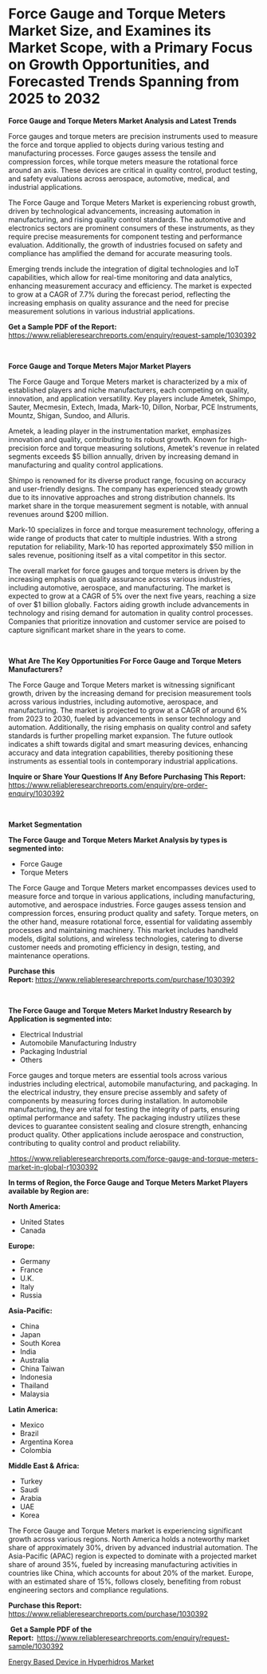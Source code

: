 <p><h1>Force Gauge and Torque Meters Market Size, and Examines its Market Scope, with a Primary Focus on Growth Opportunities, and Forecasted Trends Spanning from 2025 to 2032</h1></p><p><strong>Force Gauge and Torque Meters Market Analysis and Latest Trends</strong></p>
<p><p>Force gauges and torque meters are precision instruments used to measure the force and torque applied to objects during various testing and manufacturing processes. Force gauges assess the tensile and compression forces, while torque meters measure the rotational force around an axis. These devices are critical in quality control, product testing, and safety evaluations across aerospace, automotive, medical, and industrial applications.</p><p>The Force Gauge and Torque Meters Market is experiencing robust growth, driven by technological advancements, increasing automation in manufacturing, and rising quality control standards. The automotive and electronics sectors are prominent consumers of these instruments, as they require precise measurements for component testing and performance evaluation. Additionally, the growth of industries focused on safety and compliance has amplified the demand for accurate measuring tools.</p><p>Emerging trends include the integration of digital technologies and IoT capabilities, which allow for real-time monitoring and data analytics, enhancing measurement accuracy and efficiency. The market is expected to grow at a CAGR of 7.7% during the forecast period, reflecting the increasing emphasis on quality assurance and the need for precise measurement solutions in various industrial applications.</p></p>
<p><strong>Get a Sample PDF of the Report:&nbsp;</strong> <a href="https://www.reliableresearchreports.com/enquiry/request-sample/1030392?utm_campaign=2657&utm_medium=2&utm_source=Github&utm_content=ia&utm_term=21032025&utm_id=force-gauge-and-torque-meters">https://www.reliableresearchreports.com/enquiry/request-sample/1030392</a></p>
<p>&nbsp;</p>
<p><strong>Force Gauge and Torque Meters Major Market Players</strong></p>
<p><p>The Force Gauge and Torque Meters market is characterized by a mix of established players and niche manufacturers, each competing on quality, innovation, and application versatility. Key players include Ametek, Shimpo, Sauter, Mecmesin, Extech, Imada, Mark-10, Dillon, Norbar, PCE Instruments, Mountz, Shigan, Sundoo, and Alluris.</p><p>Ametek, a leading player in the instrumentation market, emphasizes innovation and quality, contributing to its robust growth. Known for high-precision force and torque measuring solutions, Ametek's revenue in related segments exceeds $5 billion annually, driven by increasing demand in manufacturing and quality control applications.</p><p>Shimpo is renowned for its diverse product range, focusing on accuracy and user-friendly designs. The company has experienced steady growth due to its innovative approaches and strong distribution channels. Its market share in the torque measurement segment is notable, with annual revenues around $200 million.</p><p>Mark-10 specializes in force and torque measurement technology, offering a wide range of products that cater to multiple industries. With a strong reputation for reliability, Mark-10 has reported approximately $50 million in sales revenue, positioning itself as a vital competitor in this sector.</p><p>The overall market for force gauges and torque meters is driven by the increasing emphasis on quality assurance across various industries, including automotive, aerospace, and manufacturing. The market is expected to grow at a CAGR of 5% over the next five years, reaching a size of over $1 billion globally. Factors aiding growth include advancements in technology and rising demand for automation in quality control processes. Companies that prioritize innovation and customer service are poised to capture significant market share in the years to come.</p></p>
<p>&nbsp;</p>
<p><strong>What Are The Key Opportunities For Force Gauge and Torque Meters Manufacturers?</strong></p>
<p><p>The Force Gauge and Torque Meters market is witnessing significant growth, driven by the increasing demand for precision measurement tools across various industries, including automotive, aerospace, and manufacturing. The market is projected to grow at a CAGR of around 6% from 2023 to 2030, fueled by advancements in sensor technology and automation. Additionally, the rising emphasis on quality control and safety standards is further propelling market expansion. The future outlook indicates a shift towards digital and smart measuring devices, enhancing accuracy and data integration capabilities, thereby positioning these instruments as essential tools in contemporary industrial applications.</p></p>
<p><strong>Inquire or Share Your Questions If Any Before Purchasing This Report:</strong> <a href="https://www.reliableresearchreports.com/enquiry/pre-order-enquiry/1030392?utm_campaign=2657&utm_medium=2&utm_source=Github&utm_content=ia&utm_term=21032025&utm_id=force-gauge-and-torque-meters">https://www.reliableresearchreports.com/enquiry/pre-order-enquiry/1030392</a></p>
<p>&nbsp;</p>
<p><strong>Market Segmentation</strong></p>
<p><strong>The Force Gauge and Torque Meters Market Analysis by types is segmented into:</strong></p>
<p><ul><li>Force Gauge</li><li>Torque Meters</li></ul></p>
<p><p>The Force Gauge and Torque Meters market encompasses devices used to measure force and torque in various applications, including manufacturing, automotive, and aerospace industries. Force gauges assess tension and compression forces, ensuring product quality and safety. Torque meters, on the other hand, measure rotational force, essential for validating assembly processes and maintaining machinery. This market includes handheld models, digital solutions, and wireless technologies, catering to diverse customer needs and promoting efficiency in design, testing, and maintenance operations.</p></p>
<p><strong>Purchase this Report:&nbsp;</strong><a href="https://www.reliableresearchreports.com/purchase/1030392?utm_campaign=2657&utm_medium=2&utm_source=Github&utm_content=ia&utm_term=21032025&utm_id=force-gauge-and-torque-meters">https://www.reliableresearchreports.com/purchase/1030392</a></p>
<p>&nbsp;</p>
<p><strong>The Force Gauge and Torque Meters Market Industry Research by Application is segmented into:</strong></p>
<p><ul><li>Electrical Industrial</li><li>Automobile Manufacturing Industry</li><li>Packaging Industrial</li><li>Others</li></ul></p>
<p><p>Force gauges and torque meters are essential tools across various industries including electrical, automobile manufacturing, and packaging. In the electrical industry, they ensure precise assembly and safety of components by measuring forces during installation. In automobile manufacturing, they are vital for testing the integrity of parts, ensuring optimal performance and safety. The packaging industry utilizes these devices to guarantee consistent sealing and closure strength, enhancing product quality. Other applications include aerospace and construction, contributing to quality control and product reliability.</p></p>
<p><a href="https://www.reliableresearchreports.com/force-gauge-and-torque-meters-market-in-global-r1030392?utm_campaign=2657&utm_medium=2&utm_source=Github&utm_content=ia&utm_term=21032025&utm_id=force-gauge-and-torque-meters">&nbsp;https://www.reliableresearchreports.com/force-gauge-and-torque-meters-market-in-global-r1030392</a></p>
<p><strong>In terms of Region, the Force Gauge and Torque Meters Market Players available by Region are:</strong></p>
<p>
    <p> <strong> North America: </strong>
        <ul>
            <li>United States</li>
            <li>Canada</li>
        </ul>
        </p> 
    <p> <strong> Europe: </strong>
        <ul>
            <li>Germany</li>
            <li>France</li>
            <li>U.K.</li>
            <li>Italy</li>
            <li>Russia</li>
        </ul>
        </p> 
    <p> <strong> Asia-Pacific: </strong>
        <ul>
            <li>China</li>
            <li>Japan</li>
            <li>South Korea</li>
            <li>India</li>
            <li>Australia</li>
            <li>China Taiwan</li>
            <li>Indonesia</li>
            <li>Thailand</li>
            <li>Malaysia</li>
        </ul>
        </p> 
    <p> <strong> Latin America: </strong>
        <ul>
            <li>Mexico</li>
            <li>Brazil</li>
            <li>Argentina Korea</li>
            <li>Colombia</li>
        </ul>
        </p> 
    <p> <strong> Middle East & Africa: </strong>
        <ul>
            <li>Turkey</li>
            <li>Saudi</li>
            <li>Arabia</li>
            <li>UAE</li>
            <li>Korea</li>
        </ul>
    </p>
    </p>
<p><p>The Force Gauge and Torque Meters market is experiencing significant growth across various regions. North America holds a noteworthy market share of approximately 30%, driven by advanced industrial automation. The Asia-Pacific (APAC) region is expected to dominate with a projected market share of around 35%, fueled by increasing manufacturing activities in countries like China, which accounts for about 20% of the market. Europe, with an estimated share of 15%, follows closely, benefiting from robust engineering sectors and compliance regulations.</p></p>
<p><strong>Purchase this Report: </strong><a href="https://www.reliableresearchreports.com/purchase/1030392?utm_campaign=2657&utm_medium=2&utm_source=Github&utm_content=ia&utm_term=21032025&utm_id=force-gauge-and-torque-meters">https://www.reliableresearchreports.com/purchase/1030392</a></p>
<p>&nbsp;<strong>Get a Sample PDF of the Report:&nbsp;&nbsp;</strong><a href="https://www.reliableresearchreports.com/enquiry/request-sample/1030392?utm_campaign=2657&utm_medium=2&utm_source=Github&utm_content=ia&utm_term=21032025&utm_id=force-gauge-and-torque-meters">https://www.reliableresearchreports.com/enquiry/request-sample/1030392</a></p>
<p><strong></strong></p>
<p><p><a href="https://github.com/alablisepah/Market-Research-Report-List-1/blob/main/energy-based-device-in-hyperhidros-market.md?utm_campaign=2657&utm_medium=2&utm_source=Github&utm_content=ia&utm_term=21032025&utm_id=force-gauge-and-torque-meters">Energy Based Device in Hyperhidros Market</a></p></p>